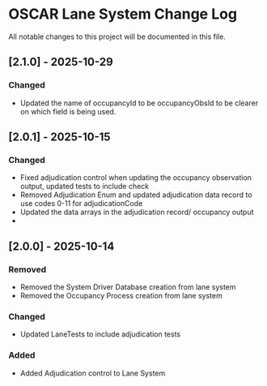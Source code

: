 # OSCAR Lane System Change Log
All notable changes to this project will be documented in this file. 

## [2.1.0] - 2025-10-29
### Changed
- Updated the name of occupancyId to be occupancyObsId to be clearer on which field is being used. 


## [2.0.1] - 2025-10-15
### Changed
- Fixed adjudication control when updating the occupancy observation output, updated tests to include check
- Removed Adjudication Enum and updated adjudication data record to use codes 0-11 for adjudicationCode
- Updated the data arrays in the adjudication record/ occupancy output
- 
## [2.0.0] - 2025-10-14
### Removed
- Removed the System Driver Database creation from lane system
- Removed the Occupancy Process creation from lane system

### Changed
- Updated LaneTests to include adjudication tests
### Added
- Added Adjudication control to Lane System
